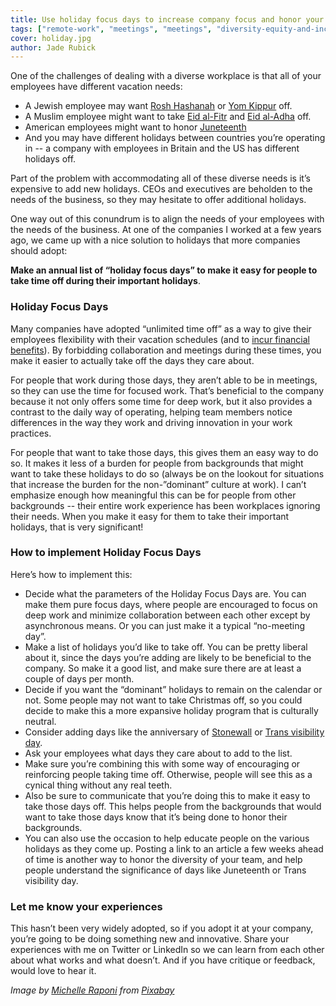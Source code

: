 ```yaml
---
title: Use holiday focus days to increase company focus and honor your team's diversity
tags: ["remote-work", "meetings", "meetings", "diversity-equity-and-inclusion", "company-culture"]
cover: holiday.jpg
author: Jade Rubick
---
```


<re-img src="holiday.jpg"></re-img>

One of the challenges of dealing with a diverse workplace is that all of your employees have different vacation needs:

*   A Jewish employee may want [Rosh Hashanah](https://en.wikipedia.org/wiki/Rosh_Hashanah) or [Yom Kippur](https://en.wikipedia.org/wiki/Yom_Kippur) off. 
*   A Muslim employee might want to take [Eid al-Fitr](https://en.wikipedia.org/wiki/Eid_al-Fitr) and [Eid al-Adha](https://en.wikipedia.org/wiki/Eid_al-Adha) off. 
*   American employees might want to honor [Juneteenth](https://en.wikipedia.org/wiki/Juneteenth)
*   And you may have different holidays between countries you’re operating in -- a company with employees in Britain and the US has different holidays off.

Part of the problem with accommodating all of these diverse needs is it’s expensive to add new holidays. CEOs and executives are beholden to the needs of the business, so they may hesitate to offer additional holidays.

One way out of this conundrum is to align the needs of your employees with the needs of the business. At one of the companies I worked at a few years ago, we came up with a nice solution to holidays that more companies should adopt:

**Make an annual list of “holiday focus days” to make it easy for people to take time off during their important holidays**. 

### Holiday Focus Days

Many companies have adopted “unlimited time off” as a way to give their employees flexibility with their vacation schedules (and to [incur financial benefits](https://www.brex.com/blog/unlimited-pto/)). By forbidding collaboration and meetings during these times, you make it easier to actually take off the days they care about. 

For people that work during those days, they aren’t able to be in meetings, so they can use the time for focused work. That’s beneficial to the company because it not only offers some time for deep work, but it also provides a contrast to the daily way of operating, helping team members notice differences in the way they work and driving innovation in your work practices.

For people that want to take those days, this gives them an easy way to do so. It makes it less of a burden for people from backgrounds that might want to take these holidays to do so (always be on the lookout for situations that increase the burden for the non-”dominant” culture at work). I can’t emphasize enough how meaningful this can be for people from other backgrounds -- their entire work experience has been workplaces ignoring their needs. When you make it easy for them to take their important holidays, that is very significant!


### How to implement Holiday Focus Days

Here’s how to implement this:

*   Decide what the parameters of the Holiday Focus Days are. You can make them pure focus days, where people are encouraged to focus on deep work and minimize collaboration between each other except by asynchronous means. Or you can just make it a typical “no-meeting day”.
*   Make a list of holidays you’d like to take off. You can be pretty liberal about it, since the days you’re adding are likely to be beneficial to the company. So make it a good list, and make sure there are at least a couple of days per month.
*   Decide if you want the “dominant” holidays to remain on the calendar or not. Some people may not want to take Christmas off, so you could decide to make this a more expansive holiday program that is culturally neutral. 
*   Consider adding days like the anniversary of [Stonewall](https://en.wikipedia.org/wiki/Stonewall_riots) or [Trans visibility day](https://en.wikipedia.org/wiki/International_Transgender_Day_of_Visibility). 
*   Ask your employees what days they care about to add to the list. 
*   Make sure you’re combining this with some way of encouraging or reinforcing people taking time off. Otherwise, people will see this as a cynical thing without any real teeth.
*   Also be sure to communicate that you’re doing this to make it easy to take those days off. This helps people from the backgrounds that would want to take those days know that it’s being done to honor their backgrounds. 
*   You can also use the occasion to help educate people on the various holidays as they come up. Posting a link to an article a few weeks ahead of time is another way to honor the diversity of your team, and help people understand the significance of days like Juneteenth or Trans visibility day.


### Let me know your experiences

This hasn’t been very widely adopted, so if you adopt it at your company, you’re going to be doing something new and innovative. Share your experiences with me on Twitter or LinkedIn so we can learn from each other about what works and what doesn’t. And if you have critique or feedback, would love to hear it.

_Image by <a href="https://pixabay.com/users/michelleraponi-165491/">Michelle Raponi</a> from <a href="https://pixabay.com/">Pixabay</a>_
